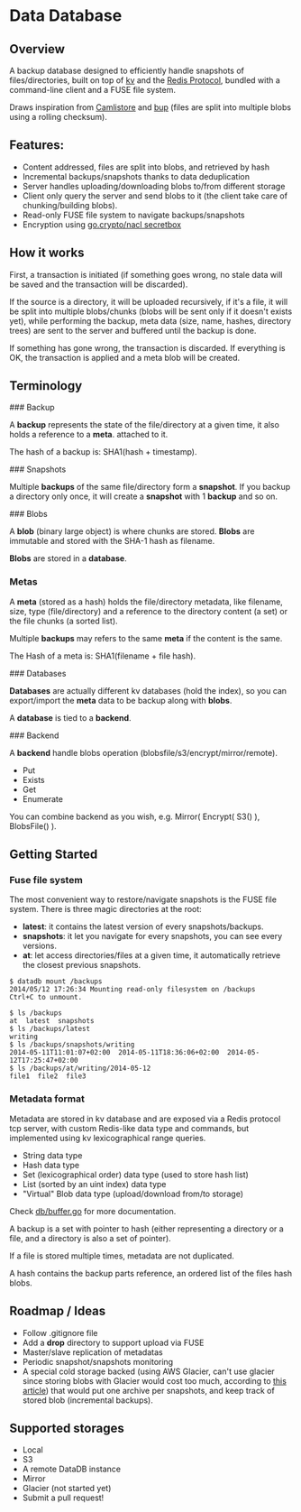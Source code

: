 Data Database
=============

## Overview

A backup database designed to efficiently handle snapshots of files/directories, built on top of [kv](https://github.com/cznic/kv) and the [Redis Protocol](http://redis.io/topics/protocol), bundled with a command-line client and a FUSE file system.

Draws inspiration from [Camlistore](camlistore.org) and [bup](https://github.com/bup/bup) (files are split into multiple blobs using a rolling checksum).

## Features:
 
- Content addressed, files are split into blobs, and retrieved by hash
- Incremental backups/snapshots thanks to data deduplication
- Server handles uploading/downloading blobs to/from different storage
- Client only query the server and send blobs to it (the client take care of chunking/building blobs).
- Read-only FUSE file system to navigate backups/snapshots
- Encryption using [go.crypto/nacl secretbox](http://godoc.org/code.google.com/p/go.crypto/nacl)

## How it works

First, a transaction is initiated (if something goes wrong, no stale data will be saved and the transaction will be discarded).

If the source is a directory, it will be uploaded recursively, if it's a file, it will be split into multiple blobs/chunks (blobs will be sent only if it doesn't exists yet), while performing the backup, meta data (size, name, hashes, directory trees) are sent to the server and buffered until the backup is done.

If something has gone wrong, the transaction is discarded. If everything is OK, the transaction is applied and a meta blob will be created.

## Terminology

### Backup

A **backup** represents the state of the file/directory at a given time, it also holds a reference to a **meta**. attached to it.

The hash of a backup is: SHA1(hash + timestamp).

### Snapshots

Multiple **backups** of the same file/directory form a **snapshot**. If you backup a directory only once, it will create a **snapshot** with 1 **backup** and so on.

### Blobs

A **blob** (binary large object) is where chunks are stored. **Blobs** are immutable and stored with the SHA-1 hash as filename.

**Blobs** are stored in a **database**.

### Metas

A **meta** (stored as a hash) holds the file/directory metadata, like filename, size, type (file/directory) and a reference to the directory content (a set) or the file chunks (a sorted list).

Multiple **backups** may refers to the same **meta** if the content is the same.

The Hash of a meta is: SHA1(filename + file hash).

### Databases

**Databases** are actually different kv databases (hold the index), so you can export/import the **meta** data to be backup along with **blobs**.

A **database** is tied to a **backend**.

### Backend

A **backend** handle blobs operation (blobsfile/s3/encrypt/mirror/remote).

- Put
- Exists
- Get
- Enumerate

You can combine backend as you wish, e.g. Mirror( Encrypt( S3() ), BlobsFile() ).

## Getting Started

### Fuse file system

The most convenient way to restore/navigate snapshots is the FUSE file system.
There is three magic directories at the root:

- **latest**: it contains the latest version of every snapshots/backups.
- **snapshots**: it let you navigate for every snapshots, you can see every versions. 
- **at**: let access directories/files at a given time, it automatically retrieve the closest previous snapshots.

```console
$ datadb mount /backups                              
2014/05/12 17:26:34 Mounting read-only filesystem on /backups
Ctrl+C to unmount.
```

```console
$ ls /backups 
at  latest  snapshots
$ ls /backups/latest 
writing
$ ls /backups/snapshots/writing 
2014-05-11T11:01:07+02:00  2014-05-11T18:36:06+02:00  2014-05-12T17:25:47+02:00
$ ls /backups/at/writing/2014-05-12
file1  file2  file3
```

### Metadata format

Metadata are stored in kv database and are exposed via a Redis protocol tcp server, with custom Redis-like data type and commands, but implemented using kv lexicographical range queries.

- String data type
- Hash data type
- Set (lexicographical order) data type (used to store hash list)
- List (sorted by an uint index) data type
- "Virtual" Blob data type (upload/download from/to storage)

Check [db/buffer.go](https://github.com/tsileo/datadatabase/blob/master/server/buffer.go) for more documentation.

A backup is a set with pointer to hash (either representing a directory or a file, and a directory is also a set of pointer).

If a file is stored multiple times, metadata are not duplicated.

A hash contains the backup parts reference, an ordered list of the files hash blobs.

## Roadmap / Ideas

- Follow .gitignore file
- Add a **drop** directory to support upload via FUSE
- Master/slave replication of metadatas
- Periodic snapshot/snapshots monitoring
- A special cold storage backed (using AWS Glacier, can't use glacier since storing blobs with Glacier would cost too much, according to [this article](http://alestic.com/2012/12/s3-glacier-costs)) that would put one archive per snapshots, and keep track of stored blob (incremental backups).

## Supported storages

- Local
- S3
- A remote DataDB instance
- Mirror
- Glacier (not started yet)
- Submit a pull request!
